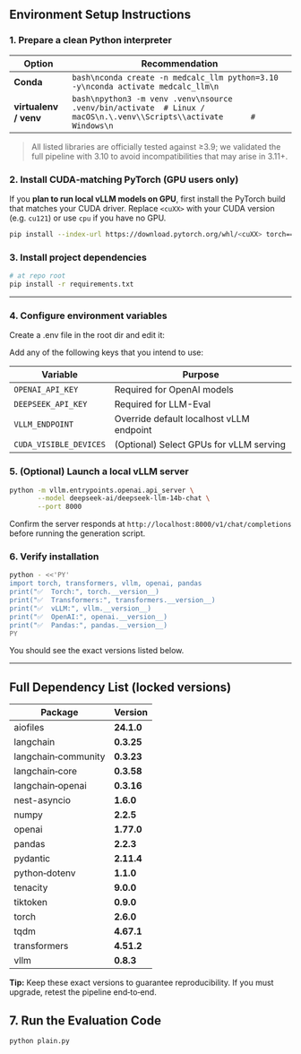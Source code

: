 ## Environment Setup Instructions



### 1.  Prepare a clean Python interpreter

| Option                | Recommendation                                                                                                          |
| --------------------- | ----------------------------------------------------------------------------------------------------------------------- |
| **Conda**             | `bash\nconda create -n medcalc_llm python=3.10 -y\nconda activate medcalc_llm\n`                                        |
| **virtualenv / venv** | `bash\npython3 -m venv .venv\nsource .venv/bin/activate  # Linux / macOS\n.\.venv\\Scripts\\activate      # Windows\n` |

> All listed libraries are officially tested against ≥3.9; we validated the full pipeline with 3.10 to avoid incompatibilities that may arise in 3.11+.



### 2.  Install CUDA‑matching PyTorch (GPU users only)

If you **plan to run local vLLM models on GPU**, first install the PyTorch build that matches your CUDA driver.
Replace `<cuXX>` with your CUDA version (e.g. `cu121`) or use `cpu` if you have no GPU.

```bash
pip install --index-url https://download.pytorch.org/whl/<cuXX> torch==2.6.0
```


### 3.  Install project dependencies

```bash
# at repo root
pip install -r requirements.txt
```

---

### 4.  Configure environment variables

Create a .env file in the root dir and edit it:

Add any of the following keys that you intend to use:

| Variable               | Purpose                                  |
| ---------------------- | ---------------------------------------- |
| `OPENAI_API_KEY`       | Required for OpenAI models               |
| `DEEPSEEK_API_KEY`     | Required for LLM-Eval                    |
| `VLLM_ENDPOINT`        | Override default localhost vLLM endpoint |
| `CUDA_VISIBLE_DEVICES` | (Optional) Select GPUs for vLLM serving  |


### 5.  (Optional) Launch a local vLLM server

```bash
python -m vllm.entrypoints.openai.api_server \
       --model deepseek-ai/deepseek-llm-14b-chat \
       --port 8000
```

Confirm the server responds at `http://localhost:8000/v1/chat/completions` before running the generation script.


### 6.  Verify installation

```bash
python - <<'PY'
import torch, transformers, vllm, openai, pandas
print("✅  Torch:", torch.__version__)
print("✅  Transformers:", transformers.__version__)
print("✅  vLLM:", vllm.__version__)
print("✅  OpenAI:", openai.__version__)
print("✅  Pandas:", pandas.__version__)
PY
```

You should see the exact versions listed below.

---

## Full Dependency List (locked versions)

| Package             | Version    |
| ------------------- | ---------- |
| aiofiles            | **24.1.0** |
| langchain           | **0.3.25** |
| langchain‑community | **0.3.23** |
| langchain‑core      | **0.3.58** |
| langchain‑openai    | **0.3.16** |
| nest-asyncio        | **1.6.0**  |
| numpy               | **2.2.5**  |
| openai              | **1.77.0** |
| pandas              | **2.2.3**  |
| pydantic            | **2.11.4** |
| python‑dotenv       | **1.1.0**  |
| tenacity            | **9.0.0**  |
| tiktoken            | **0.9.0**  |
| torch               | **2.6.0**  |
| tqdm                | **4.67.1** |
| transformers        | **4.51.2** |
| vllm                | **0.8.3**  |

**Tip:** Keep these exact versions to guarantee reproducibility.
If you must upgrade, retest the pipeline end‑to‑end.

## 7. Run the Evaluation Code

```bash
python plain.py
```